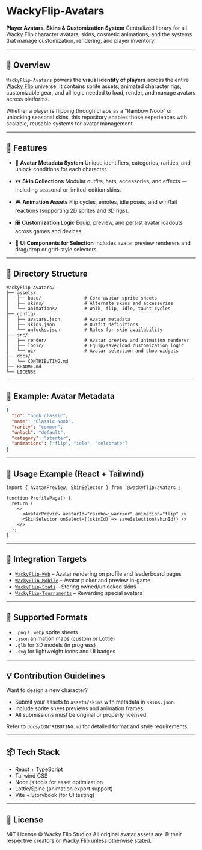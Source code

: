 # WackyFlip-Avatars

**Player Avatars, Skins & Customization System**
Centralized library for all Wacky Flip character avatars, skins, cosmetic animations, and the systems that manage customization, rendering, and player inventory.

---

## 🎯 Overview

`WackyFlip-Avatars` powers the **visual identity of players** across the entire [Wacky Flip](https://wackyflip.com/) universe. It contains sprite assets, animated character rigs, customizable gear, and all logic needed to load, render, and manage avatars across platforms.

Whether a player is flipping through chaos as a “Rainbow Noob” or unlocking seasonal skins, this repository enables those experiences with scalable, reusable systems for avatar management.

---

## 🎨 Features

* 🧢 **Avatar Metadata System**
  Unique identifiers, categories, rarities, and unlock conditions for each character.

* 🕶️ **Skin Collections**
  Modular outfits, hats, accessories, and effects — including seasonal or limited-edition skins.

* 🎮 **Animation Assets**
  Flip cycles, emotes, idle poses, and win/fail reactions (supporting 2D sprites and 3D rigs).

* 🎛️ **Customization Logic**
  Equip, preview, and persist avatar loadouts across games and devices.

* 🎯 **UI Components for Selection**
  Includes avatar preview renderers and drag/drop or grid-style selectors.

---

## 📁 Directory Structure

```
WackyFlip-Avatars/
├── assets/
│   ├── base/                # Core avatar sprite sheets
│   ├── skins/               # Alternate skins and accessories
│   └── animations/          # Walk, flip, idle, taunt cycles
├── config/
│   ├── avatars.json         # Avatar metadata
│   ├── skins.json           # Outfit definitions
│   └── unlocks.json         # Rules for skin availability
├── src/
│   ├── render/              # Avatar preview and animation renderer
│   ├── logic/               # Equip/save/load customization logic
│   └── ui/                  # Avatar selection and shop widgets
├── docs/
│   └── CONTRIBUTING.md
├── README.md
└── LICENSE
```

---

## 🧬 Example: Avatar Metadata

```json
{
  "id": "noob_classic",
  "name": "Classic Noob",
  "rarity": "common",
  "unlock": "default",
  "category": "starter",
  "animations": ["flip", "idle", "celebrate"]
}
```

---

## 🧥 Usage Example (React + Tailwind)

```tsx
import { AvatarPreview, SkinSelector } from '@wackyflip/avatars';

function ProfilePage() {
  return (
    <>
      <AvatarPreview avatarId="rainbow_warrior" animation="flip" />
      <SkinSelector onSelect={(skinId) => saveSelection(skinId)} />
    </>
  );
}
```

---

## 🔁 Integration Targets

* [`WackyFlip-Web`](https://github.com/wackyflipgame/WackyFlip-Web) – Avatar rendering on profile and leaderboard pages
* [`WackyFlip-Mobile`](https://github.com/wackyflipgame/WackyFlip-Mobile) – Avatar picker and preview in-game
* [`WackyFlip-Stats`](https://github.com/wackyflipgame/WackyFlip-Stats) – Storing owned/unlocked skins
* [`WackyFlip-Tournaments`](https://github.com/wackyflipgame/WackyFlip-Tournaments) – Rewarding special avatars

---

## 🔄 Supported Formats

* `.png` / `.webp` sprite sheets
* `.json` animation maps (custom or Lottie)
* `.glb` for 3D models (in progress)
* `.svg` for lightweight icons and UI badges

---

## 💡 Contribution Guidelines

Want to design a new character?

* Submit your assets to `assets/skins` with metadata in `skins.json`.
* Include sprite sheet previews and animation frames.
* All submissions must be original or properly licensed.

Refer to `docs/CONTRIBUTING.md` for detailed format and style requirements.

---

## 📦 Tech Stack

* React + TypeScript
* Tailwind CSS
* Node.js tools for asset optimization
* Lottie/Spine (animation export support)
* Vite + Storybook (for UI testing)

---

## 🧾 License

MIT License © Wacky Flip Studios
All original avatar assets are © their respective creators or Wacky Flip unless otherwise stated.
